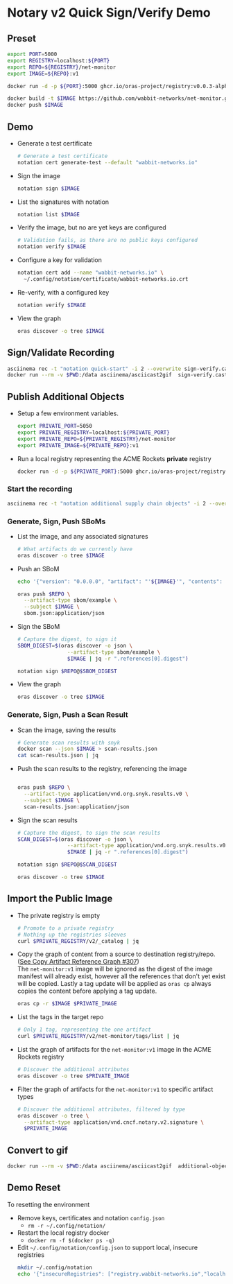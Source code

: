 # Notary v2 Quick Sign/Verify Demo

## Preset
```bash
export PORT=5000
export REGISTRY=localhost:${PORT}
export REPO=${REGISTRY}/net-monitor
export IMAGE=${REPO}:v1

docker run -d -p ${PORT}:5000 ghcr.io/oras-project/registry:v0.0.3-alpha

docker build -t $IMAGE https://github.com/wabbit-networks/net-monitor.git#main
docker push $IMAGE
```

## Demo

- Generate a test certificate
    ```bash
    # Generate a test certificate
    notation cert generate-test --default "wabbit-networks.io"
    ```
- Sign the image
    ```bash
    notation sign $IMAGE
    ```
- List the signatures with notation
  ```bash
  notation list $IMAGE
  ```
- Verify the image, but no are yet keys are configured
  ```bash
  # Validation fails, as there are no public keys configured
  notation verify $IMAGE
  ```
- Configure a key for validation
  ```bash
  notation cert add --name "wabbit-networks.io" \
    ~/.config/notation/certificate/wabbit-networks.io.crt
  ```
- Re-verify, with a configured key
  ```bash
  notation verify $IMAGE
  ```
- View the graph
  ```bash
  oras discover -o tree $IMAGE
  ```
## Sign/Validate Recording
```bash
asciinema rec -t "notation quick-start" -i 2 --overwrite sign-verify.cast
docker run --rm -v $PWD:/data asciinema/asciicast2gif  sign-verify.cast sign-verify.gif
```

## Publish Additional Objects
- Setup a few environment variables.  
  ```bash
  export PRIVATE_PORT=5050
  export PRIVATE_REGISTRY=localhost:${PRIVATE_PORT}
  export PRIVATE_REPO=${PRIVATE_REGISTRY}/net-monitor
  export PRIVATE_IMAGE=${PRIVATE_REPO}:v1
  ```
- Run a local registry representing the ACME Rockets **private** registry
  ```bash
  docker run -d -p ${PRIVATE_PORT}:5000 ghcr.io/oras-project/registry:latest
  ```
### Start the recording

```bash
asciinema rec -t "notation additional supply chain objects" -i 2 --overwrite additional-objects.cast
```
### Generate, Sign, Push SBoMs

- List the image, and any associated signatures
  ```bash
  # What artifacts do we currently have
  oras discover -o tree $IMAGE
  ```

- Push an SBoM
  ```bash
  echo '{"version": "0.0.0.0", "artifact": "'${IMAGE}'", "contents": "good"}' > sbom.json

  oras push $REPO \
    --artifact-type sbom/example \
    --subject $IMAGE \
    sbom.json:application/json
  ```
- Sign the SBoM
  ```bash
  # Capture the digest, to sign it
  SBOM_DIGEST=$(oras discover -o json \
                  --artifact-type sbom/example \
                  $IMAGE | jq -r ".references[0].digest")

  notation sign $REPO@$SBOM_DIGEST
  ```
- View the graph
  ```bash
  oras discover -o tree $IMAGE
  ```
### Generate, Sign, Push a Scan Result
- Scan the image, saving the results
  ```bash
  # Generate scan results with snyk
  docker scan --json $IMAGE > scan-results.json
  cat scan-results.json | jq
  ```
- Push the scan results to the registry, referencing the image
  ```bash
  
  oras push $REPO \
    --artifact-type application/vnd.org.snyk.results.v0 \
    --subject $IMAGE \
    scan-results.json:application/json
  ```
- Sign the scan results
  ```bash
  # Capture the digest, to sign the scan results
  SCAN_DIGEST=$(oras discover -o json \
                  --artifact-type application/vnd.org.snyk.results.v0 \
                  $IMAGE | jq -r ".references[0].digest")

  notation sign $REPO@$SCAN_DIGEST

  oras discover -o tree $IMAGE
  ```

## Import the Public Image

- The private registry is empty
  ```bash
  # Promote to a private registry
  # Nothing up the registries sleeves
  curl $PRIVATE_REGISTRY/v2/_catalog | jq
  ```
- Copy the graph of content from a source to destination registry/repo. ([See Copy Artifact Reference Graph #307](https://github.com/oras-project/oras/issues/307))  
The `net-monitor:v1` image will be ignored as the digest of the image manifest will already exist, however all the references that don't yet exist will be copied. Lastly a tag update will be applied as `oras cp` always copies the content before applying a tag update.
  ```bash
  oras cp -r $IMAGE $PRIVATE_IMAGE
  ```
- List the tags in the target repo
  ```bash
  # Only 1 tag, representing the one artifact
  curl $PRIVATE_REGISTRY/v2/net-monitor/tags/list | jq
  ```
- List the graph of artifacts for the `net-monitor:v1` image in the ACME Rockets registry
  ```bash
  # Discover the additional attributes
  oras discover -o tree $PRIVATE_IMAGE
  ```
- Filter the graph of artifacts for the `net-monitor:v1` to specific artifact types
  ```bash 
  # Discover the additional attributes, filtered by type
  oras discover -o tree \
    --artifact-type application/vnd.cncf.notary.v2.signature \
    $PRIVATE_IMAGE 
  ```

## Convert to gif
```bash
docker run --rm -v $PWD:/data asciinema/asciicast2gif  additional-objects.cast additional-objects.gif
```

## Demo Reset

To resetting the environment

- Remove keys, certificates and notation `config.json`
  - `rm -r ~/.config/notation/`
- Restart the local registry docker
  - `docker rm -f $(docker ps -q)`
- Edit `~/.config/notation/config.json` to support local, insecure registries
  ```bash
  mkdir ~/.config/notation
  echo '{"insecureRegistries": ["registry.wabbit-networks.io","localhost:5000"]}' > ~/.config/notation/config.json
  ```

